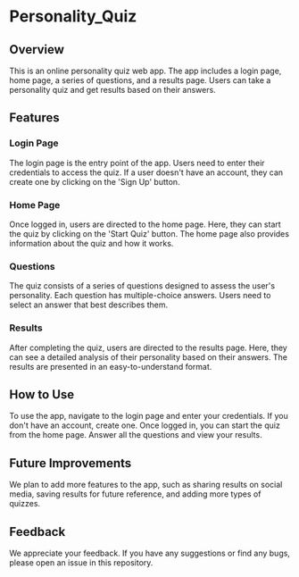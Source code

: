 # Personality_Quiz

## Overview
This is an online personality quiz web app. The app includes a login page, home page, a series of questions, and a results page. Users can take a personality quiz and get results based on their answers.

## Features

### Login Page
The login page is the entry point of the app. Users need to enter their credentials to access the quiz. If a user doesn't have an account, they can create one by clicking on the 'Sign Up' button.

### Home Page
Once logged in, users are directed to the home page. Here, they can start the quiz by clicking on the 'Start Quiz' button. The home page also provides information about the quiz and how it works.

### Questions
The quiz consists of a series of questions designed to assess the user's personality. Each question has multiple-choice answers. Users need to select an answer that best describes them.

### Results
After completing the quiz, users are directed to the results page. Here, they can see a detailed analysis of their personality based on their answers. The results are presented in an easy-to-understand format.

## How to Use
To use the app, navigate to the login page and enter your credentials. If you don't have an account, create one. Once logged in, you can start the quiz from the home page. Answer all the questions and view your results.

## Future Improvements
We plan to add more features to the app, such as sharing results on social media, saving results for future reference, and adding more types of quizzes.

## Feedback
We appreciate your feedback. If you have any suggestions or find any bugs, please open an issue in this repository.


